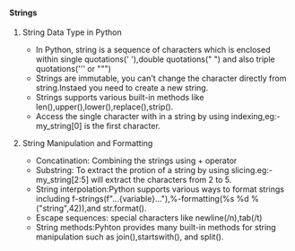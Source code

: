 #### Strings

1. String Data Type in Python

   * In Python, string is a sequence of characters which is enclosed within single quotations(' '),double quotations(" ") 
   and also triple quotations(''' or """)
   * Strings are immutable, you can't change the character directly from string.Instaed you need to create a new string.
   * Strings supports various built-in methods like len(),upper(),lower(),replace(),strip().
   * Access the single character with in a string by using indexing,eg:-my_string[0] is the first character.

2. String Manipulation and Formatting
   
   * Concatination: Combining the strings using + operator
   * Substring: To extract the protion of a string by using slicing.eg:-my_string[2:5] will extract the characters from 2 to 5.
   * String interpolation:Python supports various ways to format strings including f-strings(f"...{variable}..."),%-formatting(%s %d %("string",42)),and str.format().
   * Escape sequences: special characters like newline(/n),tab(/t)
   * String methods:Pyhton provides many built-in methods for string manipulation such as join(),startswith(), and split().
  
   

